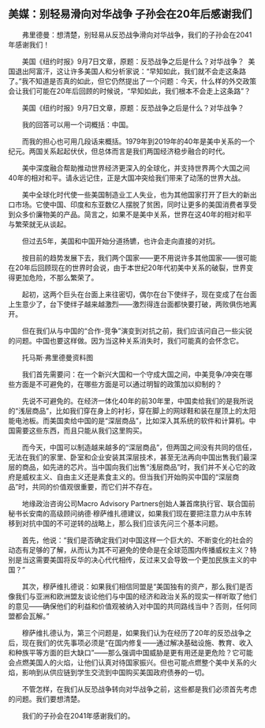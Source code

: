 ## 美媒：别轻易滑向对华战争 子孙会在20年后感谢我们
　　弗里德曼：想清楚，别轻易从反恐战争滑向对华战争，我们的子孙会在2041年感谢我们！

　　美国《纽约时报》9月7日文章，原题：反恐战争之后是什么？对华战争？  美国退出阿富汗，这让许多美国人和分析家说：“早知如此，我们就不会走这条路了。”我不知道是否真的如此，但它仍然提出了一个问题：今天，什么样的外交政策会让我们可能在20年后回顾的时候说，“早知如此，我们根本不会走上这条路”？

　　美国《纽约时报》9月7日文章，原题：反恐战争之后是什么？对华战争？

　　我的回答可以用一个词概括：中国。

　　而我的担心也可用几段话来概括。1979年到2019年的40年是美中关系的一个纪元。两国关系起起伏伏，但总体而言是我们两国经济稳步融合的时代。

　　美中深度融合帮助推动世界经济更深入的全球化，并支持世界两个大国之间40年的相对和平。请永远记住，正是大国冲突给我们带来了动荡的世界大战。

　　美中全球化时代使一些美国制造业工人失业，也为其他国家打开了巨大的新出口市场。它使中国、印度和东亚数亿人摆脱了贫困，同时让更多的美国消费者享受到众多价廉物美的产品。简言之，如果不是美中关系，世界在这40年的相对和平与繁荣就无从谈起。

　　但过去5年，美国和中国开始分道扬镳，也许会走向直接的对抗。

　　按目前的趋势发展下去，我们两个国家——更不用说许多其他国家——很可能在20年后回顾现在的世界时会说，由于本世纪20年代初美中关系的破裂，世界变得更加危险，不那么繁荣了。

　　起初，这两个巨头在台面上来往密切，偶尔在台下使绊子，现在变成了在台面上生意少了，台下使绊子越来越激烈——激烈得连台面都快要打破，两败俱伤地离开。

　　但在我们从与中国的“合作-竞争”演变到对抗之前，我们应该问自己一些尖锐的问题。中国也要这样做。因为当这种关系消失时，我们可能真的会怀念它。

　　托马斯·弗里德曼资料图

　　我们首先需要问：在一个新兴大国和一个守成大国之间，中美竞争/冲突在哪些方面是不可避免的，在哪些方面是可以通过明智的政策加以抑制的？

　　先说不可避免的。在经济一体化40年的前30年里，中国卖给我们的是我所说的“浅层商品”，比如我们穿在身上的衬衫，穿在脚上的网球鞋和装在屋顶上的太阳能电池板。而美国卖给中国的是“深层商品”，比如深入其系统的软件和计算机。中国需要这些东西，而且只能从我们这里购买。

　　而今天，中国可以制造越来越多的“深层商品”，但两国之间没有共同的信任，无法在我们的家里、卧室和企业安装其深层技术，甚至无法再向中国出售我们最深层的商品，如先进的芯片。当中国向我们出售“浅层商品”时，我们并不关心它的政府是威权主义、自由主义还是素食主义的。但当我们开始购买中国的“深层商品”时，共同的价值观很重要，而它们并不存在。

　　地缘政治咨询公司Macro Advisory Partners创始人兼首席执行官、联合国前秘书长安南的高级顾问纳德·穆萨维扎德建议，如果我们现在要把注意力从中东转移到对抗中国的不可逆转的战略上，那么我们应该先问三个基本问题。

　　首先，他说：“我们是否确定我们对中国这样一个巨大的、不断变化的社会的动态有足够的了解，从而认为其不可避免的使命是在全球范围内传播威权主义？特别是当这需要美国将反华的决心代代相传，反过来又会导致一个更加民族主义的中国？”

　　其次，穆萨维扎德说：如果我们相信同盟是“美国独有的资产，那么我们是否像我们与亚洲和欧洲盟友谈论他们与中国的经济和政治关系的现实一样听取了他们的意见——确保他们的利益和价值观被纳入对中国的共同路线当中？否则，任何同盟都会瓦解。”

　　穆萨维扎德认为，第三个问题是，如果我们认为在经历了20年的反恐战争之后，现在我们的优先事项必须是“在国内修复——通过解决基础设施、教育、收入和种族平等方面的巨大缺口”——那么强调中国威胁是更有用还是更危险？它可能会点燃美国人的火焰，让他们认真对待国家振兴。但也可能点燃整个美中关系的火焰，影响到从供应链到学生交流到中国购买美国政府债券的一切。

　　不管怎样，在我们从反恐战争转向对华战争之前，这些都是我们必须首先考虑的问题。我们要想清楚。

　　我们的子孙会在2041年感谢我们的。

